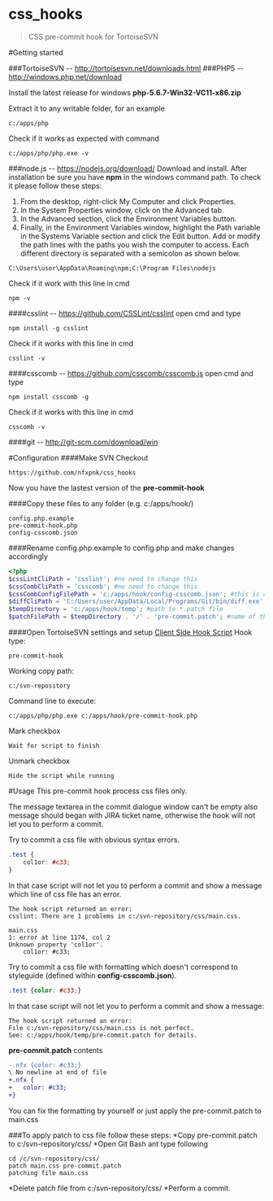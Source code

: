 
# css_hooks
>CSS pre-commit hook for TortoiseSVN

#Getting started

###TortoiseSVN -- http://tortoisesvn.net/downloads.html</li>
###PHP5 -- http://windows.php.net/download

Install the latest release for windows **php-5.6.7-Win32-VC11-x86.zip**

Extract it to any writable folder, for an example
``` 
c:/apps/php
```

Check if it works as expected with command
``` 
c:/apps/php/php.exe -v
```

###node.js -- https://nodejs.org/download/
Download and install. After installation be sure you have **npm** in the windows command path.
To check it please follow these steps:
1. From the desktop, right-click My Computer and click Properties.
2. In the System Properties window, click on the Advanced tab.
3. In the Advanced section, click the Environment Variables button.
4. Finally, in the Environment Variables window, highlight the Path variable in the Systems Variable section and click the Edit button. Add or modify the path lines with the paths you wish the computer to access. Each different directory is separated with a semicolon as shown below.
``` 
C:\Users\user\AppData\Roaming\npm;C:\Program Files\nodejs
```
Check if it work with this line in cmd
``` 
npm -v
```

####csslint -- https://github.com/CSSLint/csslint
open cmd and type 
``` 
npm install -g csslint
```
Check if it works with this line in cmd
``` 
csslint -v
```

####csscomb -- https://github.com/csscomb/csscomb.js
open cmd and type 
``` 
npm install csscomb -g
```
Check if it works with this line in cmd
``` 
csscomb -v
```

####git -- http://git-scm.com/download/win


#Configuration
####Make SVN Checkout
``` 
https://github.com/nfxpnk/css_hooks
```
Now you have the lastest version of the **pre-commit-hook**

####Copy these files to any folder (e.g. c:/apps/hook/)
``` 
config.php.example
pre-commit-hook.php
config-csscomb.json
```
####Rename config.php.example to config.php and make changes accordingly
``` php
<?php
$cssLintCliPath = 'csslint'; #no need to change this
$cssCombCliPath = 'csscomb'; #no need to change this
$cssCombConfigFilePath = 'c:/apps/hook/config-csscomb.json'; #this is config for csscomb
$diffCliPath = 'C:/Users/user/AppData/Local/Programs/Git/bin/diff.exe'; #path to diff.exe
$tempDirectory = 'c:/apps/hook/temp'; #path to *.patch file
$patchFilePath = $tempDirectory . '/' . 'pre-commit.patch'; #name of the generated patch file
```

####Open TortoiseSVN settings and setup [Client Side Hook Script](http://tortoisesvn.net/docs/release/TortoiseSVN_en/tsvn-dug-settings.html#tsvn-dug-settings-hooks)
Hook type:
```
pre-commit-hook
```

Working copy path:
```
c:/svn-repository
```

Command line to execute:
```
c:/apps/php/php.exe c:/apps/hook/pre-commit-hook.php
```

Mark checkbox
```
Wait for script to finish
```

Unmark checkbox
```
Hide the script while running
```

#Usage
This pre-commit hook process css files only.

The message textarea in the commit dialogue window can't be empty also message should began with JIRA ticket name, otherwise the hook will not let you to perform a commit.

Try to commit a css file with obvious syntax errors. 

``` css
.test {
	col1or: #c33;
}
```
In that case script will not let you to perform a commit and show a message which line of css file has an error.

```
The hook script returned an error:
csslint: There are 1 problems in c:/svn-repository/css/main.css.

main.css
1: error at line 1174, col 2
Unknown property 'col1or'.
	col1or: #c33;
```

Try to commit a css file with formatting which doesn't correspond to styleguide (defined within **config-csscomb.json**).


``` css
.test {color: #c33;}
```
In that case script will not let you to perform a commit and show a message:

```
The hook script returned an error:
File c:/svn-repository/css/main.css is not perfect.
See: c:/apps/hook/temp/pre-commit.patch for details.
```

**pre-commit.patch** contents

``` diff
-.nfx {color: #c33;}
\ No newline at end of file
+.nfx {
+	color: #c33;
+}
```
You can fix the formatting by yourself or just apply the pre-commit.patch to main.css

###To apply patch to css file follow these steps:
*Copy pre-commit.patch to c:/svn-repository/css/
*Open Git Bash ant type following

``` 
cd /c/svn-repository/css/
patch main.css pre-commit.patch
patching file main.css
```
*Delete patch file from c:/svn-repository/css/
*Perform a commit.


